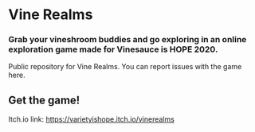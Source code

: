 # Vine Realms
### Grab your vineshroom buddies and go exploring in an online exploration game made for Vinesauce is HOPE 2020.

Public repository for Vine Realms. You can report issues with the game here.  

## Get the game!
Itch.io link: https://varietyishope.itch.io/vinerealms
